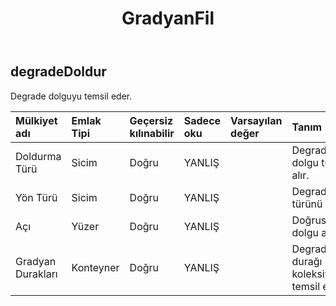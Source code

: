 ﻿---
title: GradyanFil
second_title: Aspose.Cells Cloud Documen
type: docs
url: /tr/specification/model/gradientfill/
description: "Aspose.Cells Bulut modeli spesifikasyonu: GradientFill. Açma, oluşturma, düzenleme, bölme, birleştirme, karşılaştırma ve dönüştürme gibi özelliklerle Excel ve diğer elektronik tablo belgelerini zahmetsizce yönetin"
kwords: Excel, Office, Elektronik Tablo, Cloud REST API, GradientFill
weight: 50
---
## **degradeDoldur**

 Degrade dolguyu temsil eder.

| Mülkiyet adı| Emlak Tipi| Geçersiz kılınabilir| Sadece oku| Varsayılan değer| Tanım|
|:- |:- |:- |:- |:- |:- |
| Doldurma Türü| Sicim| Doğru| YANLIŞ|| Degrade dolgu türünü alır.|
| Yön Türü| Sicim| Doğru| YANLIŞ|| Degrade yön türünü alır.|
| Açı| Yüzer| Doğru| YANLIŞ||Doğrusal dolgu açısı.|
| Gradyan Durakları| Konteyner| Doğru| YANLIŞ|| Degrade durağı koleksiyonunu temsil eder.|

